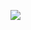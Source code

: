 
![](https://github-readme-stats.vercel.app/api/top-langs/?username=Liamcr21-s&theme=radical&hide_langs_below=8)



